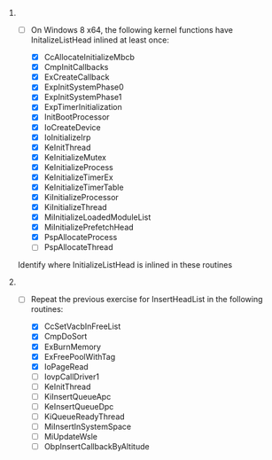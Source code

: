 1. - [ ] On Windows 8 x64, the following kernel functions have
	 	 InitalizeListHead inlined at least once:

		- [x] CcAllocateInitializeMbcb
		- [x] CmpInitCallbacks
		- [x] ExCreateCallback
		- [x] ExpInitSystemPhase0
		- [x] ExpInitSystemPhase1
		- [x] ExpTimerInitialization
		- [x] InitBootProcessor
		- [x] IoCreateDevice
		- [x] IoInitializeIrp
		- [x] KeInitThread
		- [x] KeInitializeMutex
		- [x] KeInitializeProcess
		- [x] KeInitializeTimerEx
		- [x] KeInitializeTimerTable
		- [x] KiInitializeProcessor
		- [x] KiInitializeThread
		- [x] MiInitializeLoadedModuleList
		- [x] MiInitializePrefetchHead
		- [x] PspAllocateProcess
		- [ ] PspAllocateThread

	Identify where InitializeListHead is inlined in these routines

2. - [ ]  Repeat the previous exercise for InsertHeadList in the
		  following routines:

		- [x] CcSetVacbInFreeList
		- [x] CmpDoSort
		- [x] ExBurnMemory
		- [x] ExFreePoolWithTag
		- [x] IoPageRead
		- [ ] IovpCallDriver1
		- [ ] KeInitThread
		- [ ] KiInsertQueueApc
		- [ ] KeInsertQueueDpc
		- [ ] KiQueueReadyThread
		- [ ] MiInsertInSystemSpace
		- [ ] MiUpdateWsle
		- [ ] ObpInsertCallbackByAltitude
